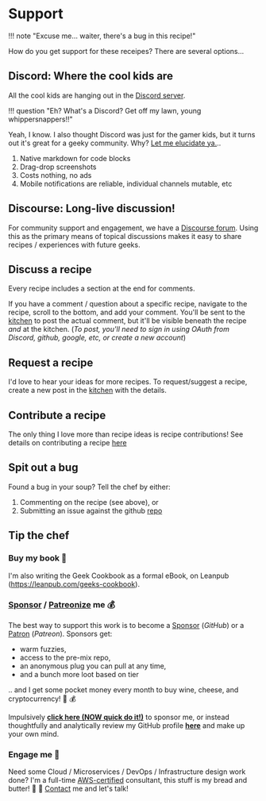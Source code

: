 # Support

!!! note "Excuse me... waiter, there's a bug in this recipe!"

How do you get support for these receipes? There are several options...

## Discord: Where the cool kids are

All the cool kids are hanging out in the [Discord server](/community/discord/).

!!! question "Eh? What's a Discord? Get off my lawn, young whippersnappers!!"

Yeah, I know. I also thought Discord was just for the gamer kids, but it turns out it's great for a geeky community. Why? [Let me elucidate ya.][2]..

1. Native markdown for code blocks
2. Drag-drop screenshots
3. Costs nothing, no ads
4. Mobile notifications are reliable, individual channels mutable, etc

## Discourse: Long-live discussion!

For community support and engagement, we have a [Discourse forum][3]. Using this as the primary means of topical discussions makes it easy to share recipes / experiences with future geeks.

## Discuss a recipe

Every recipe includes a section at the end for comments.

If you have a comment / question about a specific recipe, navigate to the recipe, scroll to the bottom, and add your comment. You'll be sent to the [kitchen][4] to post the actual comment, but it'll be visible beneath the recipe _and_ at the kitchen. (_To post, you'll need to sign in using OAuth from Discord, github, google, etc, or create a new account_)

## Request a recipe

I'd love to hear your ideas for more recipes. To request/suggest a recipe, create a new post in the [kitchen][5] with the details.

## Contribute a recipe

The only thing I love more than recipe ideas is recipe contributions! See details on contributing a recipe [here](/community/contribute/)

## Spit out a bug

Found a bug in your soup? Tell the chef by either:

1. Commenting on the recipe (see above), or
2. Submitting an issue against the github [repo][6]

## Tip the chef

### Buy my book 📖

I'm also writing the Geek Cookbook as a formal eBook, on Leanpub (https://leanpub.com/geeks-cookbook).

### [Sponsor][7] / [Patreonize][8] me 💰

The best way to support this work is to become a [Sponsor]() (_GitHub_) or a [Patron][10] (_Patreon_). Sponsors get:

* warm fuzzies,
* access to the pre-mix repo,
* an anonymous plug you can pull at any time,
* and a bunch more loot based on tier

.. and I get some pocket money every month to buy wine, cheese, and cryptocurrency! 🍷 💰

Impulsively **[click here (NOW quick do it!)][11]** to sponsor me, or instead thoughtfully and analytically review my GitHub profile **[here][12]** and make up your own mind.

### Engage me 🏢

Need some Cloud / Microservices / DevOps / Infrastructure design work done? I'm a full-time [AWS-certified][13] consultant, this stuff is my bread and butter! :bread: :fork_and_knife: [Contact][14] me and let's talk!


[1]:	http://chat.funkypenguin.co.nz
[2]:	https://www.youtube.com/watch?v=1qHoSWxVqtE
[3]:	https://discourse.geek-kitchen.funkypenguin.co.nz/
[4]:	https://discourse.geek-kitchen.funkypenguin.co.nz/
[5]:	https://discourse.geek-kitchen.funkypenguin.co.nz/
[6]:	https://github.com/funkypenguin/geek-cookbook/issues
[7]:	https://github.com/sponsors/funkypenguin
[8]:	https://www.patreon.com/funkypenguin
[10]:	https://www.patreon.com/bePatron?u=6982506
[11]:	https://github.com/sponsors/funkypenguin
[12]:	https://github.com/funkypenguin
[13]:	https://www.certmetrics.com/amazon/public/badge.aspx?i=4&t=c&d=2019-02-22&ci=AWS00794574
[14]:	https://www.funkypenguin.co.nz